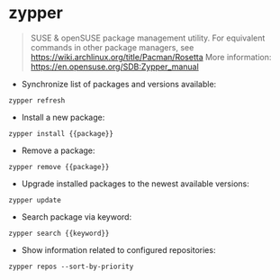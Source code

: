 # zypper

> SUSE & openSUSE package management utility.
> For equivalent commands in other package managers, see <https://wiki.archlinux.org/title/Pacman/Rosetta>
> More information: <https://en.opensuse.org/SDB:Zypper_manual>

- Synchronize list of packages and versions available:

`zypper refresh`

- Install a new package:

`zypper install {{package}}`

- Remove a package:

`zypper remove {{package}}`

- Upgrade installed packages to the newest available versions:

`zypper update`

- Search package via keyword:

`zypper search {{keyword}}`

- Show information related to configured repositories:

`zypper repos --sort-by-priority`
